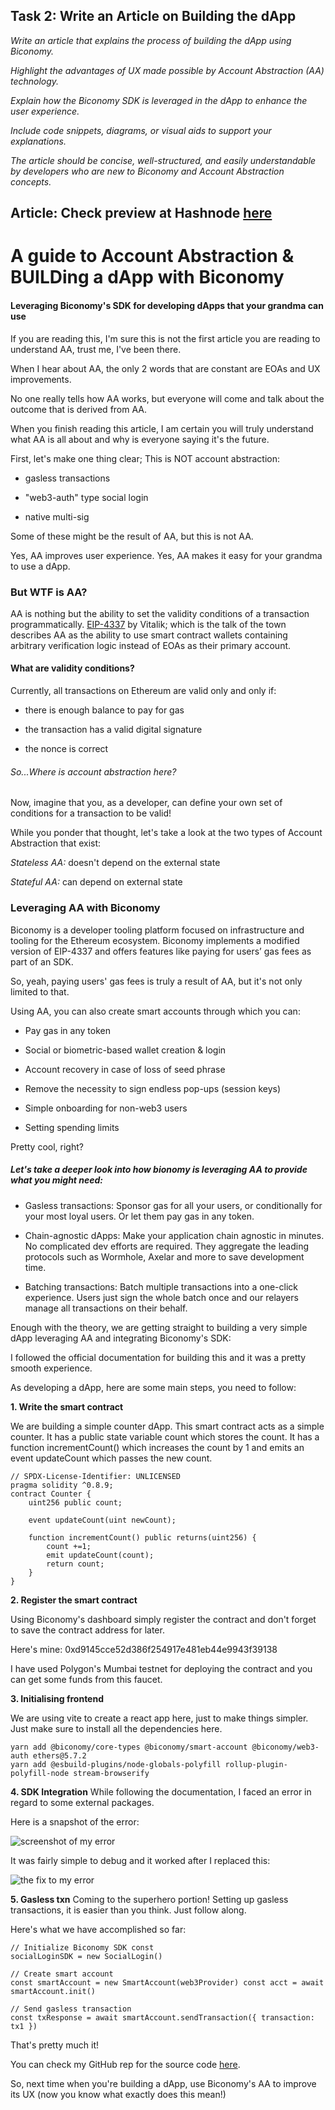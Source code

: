 ## Task 2: Write an Article on Building the dApp

*Write an article that explains the process of building the dApp using Biconomy.*  

*Highlight the advantages of UX made possible by Account Abstraction (AA) technology.*

*Explain how the Biconomy SDK is leveraged in the dApp to enhance the user experience.*

*Include code snippets, diagrams, or visual aids to support your explanations.*

*The article should be concise, well-structured, and easily understandable by developers who are new to Biconomy and Account Abstraction concepts.*

## Article: Check preview at Hashnode [here](https://hashnode.com/draft/6495866b732855000f3f2090)

# A guide to Account Abstraction & BUILDing a dApp with Biconomy
#### Leveraging Biconomy's SDK for developing dApps that your grandma can use

If you are reading this, I'm sure this is not the first article you are reading to understand AA, trust me, I've been there.

When I hear about AA, the only 2 words that are constant are EOAs and UX improvements.

No one really tells how AA works, but everyone will come and talk about the outcome that is derived from AA.

When you finish reading this article, I am certain you will truly understand what AA is all about and why is everyone saying it's the future.

First, let's make one thing clear; This is NOT account abstraction:

- gasless transactions

- "web3-auth" type social login

- native multi-sig

Some of these might be the result of AA, but this is not AA.

Yes, AA improves user experience. Yes, AA makes it easy for your grandma to use a dApp.

### But WTF is AA?

AA is nothing but the ability to set the validity conditions of a transaction programmatically.
[EIP-4337](https://eips.ethereum.org/EIPS/eip-4337) by Vitalik; which is the talk of the town describes AA as the ability to use smart contract wallets containing arbitrary verification logic instead of EOAs as their primary account.

#### What are validity conditions?

Currently, all transactions on Ethereum are valid only and only if:

- there is enough balance to pay for gas

- the transaction has a valid digital signature

- the nonce is correct

###### So...Where is account abstraction here?

Now, imagine that you, as a developer, can define your own set of conditions for a transaction to be valid!

While you ponder that thought, let's take a look at the two types of Account Abstraction that exist:

*Stateless AA:* doesn't depend on the external state

*Stateful AA:* can depend on external state

### Leveraging AA with Biconomy

Biconomy is a developer tooling platform focused on infrastructure and tooling for the Ethereum ecosystem. Biconomy implements a modified version of EIP-4337 and offers features like paying for users’ gas fees as part of an SDK.

So, yeah, paying users' gas fees is truly a result of AA, but it's not only limited to that.

Using AA, you can also create smart accounts through which you can:

- Pay gas in any token

- Social or biometric-based wallet creation & login

- Account recovery in case of loss of seed phrase

- Remove the necessity to sign endless pop-ups (session keys)

- Simple onboarding for non-web3 users

- Setting spending limits

Pretty cool, right?

##### Let's take a deeper look into how bionomy is leveraging AA to provide what you might need:

- Gasless transactions: Sponsor gas for all your users, or conditionally for your most loyal users. Or let them pay gas in any token.

- Chain-agnostic dApps: Make your application chain agnostic in minutes. No complicated dev efforts are required. They aggregate the leading protocols such as Wormhole, Axelar and more to save development time.

- Batching transactions: Batch multiple transactions into a one-click experience. Users just sign the whole batch once and our relayers manage all transactions on their behalf.

Enough with the theory, we are getting straight to building a very simple dApp leveraging AA and integrating Biconomy's SDK:

I followed the official documentation for building this and it was a pretty smooth experience.

As developing a dApp, here are some main steps, you need to follow:

**1. Write the smart contract**

We are building a simple counter dApp. This smart contract acts as a simple counter. It has a public state variable count which stores the count. It has a function incrementCount() which increases the count by 1 and emits an event updateCount which passes the new count.

```Solidity
// SPDX-License-Identifier: UNLICENSED
pragma solidity ^0.8.9;
contract Counter {
    uint256 public count;

    event updateCount(uint newCount);

    function incrementCount() public returns(uint256) {
        count +=1;
        emit updateCount(count);
        return count;
    }
}
```

**2. Register the smart contract**

Using Biconomy's dashboard simply register the contract and don't forget to save the contract address for later.

Here's mine: 0xd9145cce52d386f254917e481eb44e9943f39138

I have used Polygon's Mumbai testnet for deploying the contract and you can get some funds from this faucet.

**3. Initialising frontend**

We are using vite to create a react app here, just to make things simpler. Just make sure to install all the dependencies here.

```
yarn add @biconomy/core-types @biconomy/smart-account @biconomy/web3-auth ethers@5.7.2
yarn add @esbuild-plugins/node-globals-polyfill rollup-plugin-polyfill-node stream-browserify
```

**4. SDK Integration**
While following the documentation, I faced an error in regard to some external packages.

Here is a snapshot of the error:

<img src="https://drive.google.com/file/d/1fCnEmzE0887RA545aHnOWKRPlVNkShyV/view?usp=sharing" alt="screenshot of my error" title="error due to external packages" />

It was fairly simple to debug and it worked after I replaced this:

<img src="https://drive.google.com/file/d/1pFfUFNuuhdNtn3UPJHpyCDMzlGbfsK7y/view?usp=sharing" alt="the fix to my error" title="error fix" />

**5. Gasless txn**
Coming to the superhero portion! Setting up gasless transactions, it is easier than you think. Just follow along.

Here's what we have accomplished so far:

```
// Initialize Biconomy SDK const 
socialLoginSDK = new SocialLogin()

// Create smart account 
const smartAccount = new SmartAccount(web3Provider) const acct = await smartAccount.init()

// Send gasless transaction 
const txResponse = await smartAccount.sendTransaction({ transaction: tx1 })
```

That's pretty much it!

You can check my GitHub rep for the source code [here](https://github.com/reetbatra/counter-dApp-biconomy).

So, next time when you're building a dApp, use Biconomy's AA to improve its UX (now you know what exactly does this mean!)
